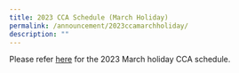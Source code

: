 ```yaml
---
title: 2023 CCA Schedule (March Holiday)
permalink: /announcement/2023ccamarchholiday/
description: ""
---
```

Please refer [here](/files/2023/CCA%20Schedule%20%20-%20March%20Holidays%202023.pdf) for the 2023 March holiday CCA schedule.
